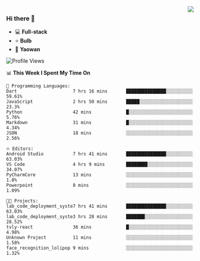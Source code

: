 <img  align="right" src="https://github-readme-stats.vercel.app/api?username=LolipopJ&show_icons=true&count_private=true&hide_title=true&include_all_commits=true&theme=vue">

### Hi there 👋

- :computer: **Full-stack**
- :star: **Bulb**
- :pill: **Yaowan**

<!--START_SECTION:waka-->
![Profile Views](http://img.shields.io/badge/Profile%20Views-20-blue)

📊 **This Week I Spent My Time On** 

```text
💬 Programming Languages: 
Dart                     7 hrs 16 mins       ███████████████░░░░░░░░░░   59.61% 
JavaScript               2 hrs 50 mins       █████░░░░░░░░░░░░░░░░░░░░   23.3% 
Python                   42 mins             █░░░░░░░░░░░░░░░░░░░░░░░░   5.76% 
Markdown                 31 mins             █░░░░░░░░░░░░░░░░░░░░░░░░   4.34% 
JSON                     18 mins             ░░░░░░░░░░░░░░░░░░░░░░░░░   2.56%

🔥 Editors: 
Android Studio           7 hrs 41 mins       ███████████████░░░░░░░░░░   63.03% 
VS Code                  4 hrs 9 mins        ████████░░░░░░░░░░░░░░░░░   34.07% 
PyCharmCore              13 mins             ░░░░░░░░░░░░░░░░░░░░░░░░░   1.8% 
Powerpoint               8 mins              ░░░░░░░░░░░░░░░░░░░░░░░░░   1.09%

🐱‍💻 Projects: 
lab_code_deployment_syste7 hrs 41 mins       ███████████████░░░░░░░░░░   63.03% 
lab_code_deployment_syste3 hrs 28 mins       ███████░░░░░░░░░░░░░░░░░░   28.52% 
tvly-react               36 mins             █░░░░░░░░░░░░░░░░░░░░░░░░   4.98% 
Unknown Project          11 mins             ░░░░░░░░░░░░░░░░░░░░░░░░░   1.58% 
face_recognition_lolipop 9 mins              ░░░░░░░░░░░░░░░░░░░░░░░░░   1.32%

```


<!--END_SECTION:waka-->
